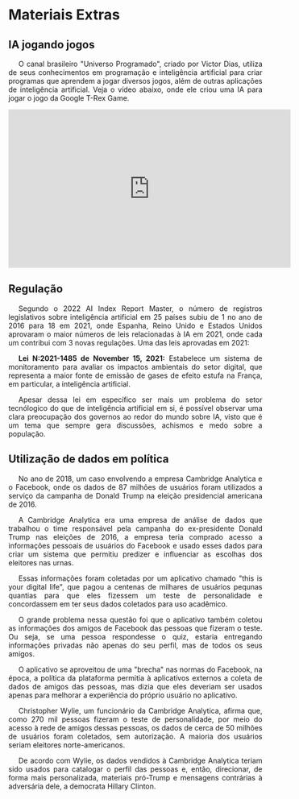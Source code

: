 # Materiais Extras

## IA jogando jogos

<p style="text-indent: 20px; text-align: justify">
O canal brasileiro "Universo Programado", criado por Victor Dias, utiliza de seus conhecimentos em programação e inteligência artificial para criar programas que aprendem a jogar diversos jogos, além de outras aplicações de inteligência artificial. Veja o vídeo abaixo, onde ele criou uma IA para jogar o jogo da Google T-Rex Game.
</p>

<iframe width="560" height="315"  src="https://www.youtube.com/embed/NZlIYr1slAk" title="YouTube video player" frameborder="0" allow="accelerometer; autoplay; clipboard-write; encrypted-media; gyroscope; picture-in-picture" allowfullscreen></iframe>

## Regulação

<p style="text-indent: 20px; text-align: justify">
Segundo o 2022 AI Index Report Master, o número de registros legislativos sobre inteligência artificial em 25 países subiu de 1 no ano de 2016 para 18 em 2021, onde Espanha, Reino Unido e Estados Unidos aprovaram o maior números de leis relacionadas à IA em 2021, onde cada um contribui com 3 novas regulações. Uma das leis aprovadas em 2021:
</p>

<p style="text-indent: 20px; text-align: justify">
<b>Lei N:2021-1485 de November 15, 2021:</b> Estabelece um sistema de monitoramento para avaliar os impactos ambientais do setor digital, que representa a maior fonte de emissão de gases de efeito estufa na França, em particular, a inteligência artificial.
</p>

<p style="text-indent: 20px; text-align: justify">
Apesar dessa lei em específico ser mais um problema do setor tecnólogico do que de inteligência artificial em si, é possível observar uma clara preocupação dos governos ao redor do mundo sobre IA, visto que é um tema que sempre gera discussões, achismos e medo sobre a população.
</p>

## Utilização de dados em política

<p style="text-indent: 20px; text-align: justify">
No ano de 2018, um caso envolvendo a empresa Cambridge Analytica e o Facebook, onde os dados de 87 milhões de usuários foram utilizados a serviço da campanha de Donald Trump na eleição presidencial americana de 2016.
</p>

<p style="text-indent: 20px; text-align: justify">
A Cambridge Analytica era uma empresa de análise de dados que trabalhou o time responsável pela campanha do ex-presidente Donald Trump nas eleições de 2016, a empresa teria comprado acesso a informações pessoais de usuários do Facebook e usado esses dados para criar um sistema que permitiu predizer e influenciar as escolhas dos eleitores nas urnas. 
</p>

<p style="text-indent: 20px; text-align: justify">
Essas informações foram coletadas por um aplicativo chamado "this is your digital life", que pagou a centenas de milhares de usuários pequnas quantias para que eles fizessem um teste de personalidade e concordassem em ter seus dados coletados para uso acadêmico.
</p>

<p style="text-indent: 20px; text-align: justify">
O grande problema nessa questão foi que o aplicativo também coletou as informações dos amigos de Facebook das pessoas que fizeram o teste. Ou seja, se uma pessoa respondesse o quiz, estaria entregando informações privadas não apenas do seu perfil, mas de todos os seus amigos.
</p>

<p style="text-indent: 20px; text-align: justify">
O aplicativo se aproveitou de uma "brecha" nas normas do Facebook, na época, a política da plataforma permitia à aplicativos externos a coleta de dados de amigos das pessoas, mas dizia que eles deveriam ser usados apenas para melhorar a experiência do próprio usuário no aplicativo.
</p>

<p style="text-indent: 20px; text-align: justify">
Christopher Wylie, um funcionário da Cambridge Analytica, afirma que, como 270 mil pessoas fizeram o teste de personalidade, por meio do acesso à rede de amigos dessas pessoas, os dados de cerca de 50 milhões de usuários foram coletados, sem autorização. A maioria dos usuários seriam eleitores norte-americanos.
</p>

<p style="text-indent: 20px; text-align: justify">
De acordo com Wylie, os dados vendidos à Cambridge Analytica teriam sido usados para catalogar o perfil das pessoas e, então, direcionar, de forma mais personalizada, materiais pró-Trump e mensagens contrárias à adversária dele, a democrata Hillary Clinton.
</p>
